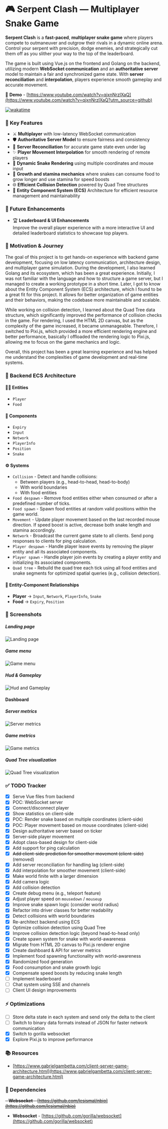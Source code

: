 # 🎮 Serpent Clash — Multiplayer Snake Game 
**Serpent Clash** is a **fast-paced**, **multiplayer snake game** where players compete to outmaneuver and 
outgrow their rivals in a dynamic online arena. Control your serpent with precision, dodge enemies, and strategically 
cut them off as you slither your way to the top of the leaderboard.

The game is built using Vue.js on the frontend and Golang on the backend, utilizing modern **WebSocket communication** and 
an **authoritative server** model to maintain a fair and synchronized game state. With **server reconciliation** and 
**interpolation**, players experience smooth gameplay and accurate movement.

🎥 **Demo** - [https://www.youtube.com/watch?v=qjxnNrzlXaQ](https://www.youtube.com/watch?v=qjxnNrzlXaQ?utm_source=github)

[![wakatime](https://wakatime.com/badge/github/CryptoSingh1337/serpent-clash.svg)](https://wakatime.com/badge/github/CryptoSingh1337/serpent-clash)

### 🔑 Key Features
- ⚔️ **Multiplayer** with low-latency WebSocket communication
- 🛡️ **Authoritative Server Model** to ensure fairness and consistency
- 🔄 **Server Reconciliation** for accurate game state even under lag
- ✨ **Player Movement Interpolation** for smooth rendering of remote players
- 🐍 **Dynamic Snake Rendering** using multiple coordinates and mouse input
- 🍔 **Growth and stamina mechanics** where snakes can consume food to grow longer and use stamina for speed boosts
- 🌐 **Efficient Collision Detection** powered by Quad Tree structures
- 🧩 **Entity Component System (ECS)** Architecture for efficient resource management and maintainability

### 🚀 Future Enhancements
- 🏆 **Leaderboard & UI Enhancements**
<br>Improve the overall player experience with a more interactive UI and detailed leaderboard statistics to showcase top players.

### 💪 Motivation & Journey
The goal of this project is to get hands-on experience with backend game development, focusing on low latency communication,
architecture design, and multiplayer game simulation. During the development, I also learned Golang and its ecosystem,
which has been a great experience. Initially, I was not familiar with the language and how to structure a game server, but I
managed to create a working prototype in a short time. Later, I got to know about the Entity Component System (ECS) architecture,
which I found to be a great fit for this project. It allows for better organization of game entities and their behaviors, 
making the codebase more maintainable and scalable.

While working on collision detection, I learned about the Quad Tree data structure, which significantly improved the 
performance of collision checks in the game. For rendering, I used the HTML 2D canvas, but as the complexity of the game increased,
it became unmanageable. Therefore, I switched to Pixi.js, which provided a more efficient rendering engine and better performance, 
basically I offloaded the rendering logic to Pixi.js, allowing me to focus on the game mechanics and logic.

Overall, this project has been a great learning experience and has helped me understand the complexities of game development
and real-time systems.

### 🧱 Backend ECS Architecture

#### 🧍‍♂️ Entities
- `Player`
- `Food`

#### 🧩 Components
- `Expiry`
- `Input`
- `Network`
- `PlayerInfo`
- `Position`
- `Snake`

#### ⚙️ Systems
- `Collision` - Detect and handle collisions:
  - Between players (e.g., head-to-head, head-to-body)
  - With world boundaries
  - With food entities
- `Food despawn` - Remove food entities either when consumed or after a predefined number of ticks.
- `Food spawn` - Spawn food entities at random valid positions within the game world.
- `Movement` - Update player movement based on the last recorded mouse direction. If speed boost is active, decrease both snake length and stamina accordingly.
- `Network` - Broadcast the current game state to all clients. Send pong responses to clients for ping calculation.
- `Player despawn` - Handle player leave events by removing the player entity and all its associated components.
- `Player spawn` - Handle player join events by creating a player entity and initializing its associated components.
- `Quad tree` - Rebuild the quad tree each tick using all food entities and snake segments for optimized spatial queries (e.g., collision detection).

#### 🔗 Entity-Component Relationships
- **Player** -> `Input`, `Network`, `PlayerInfo`, `Snake`
- **Food** -> `Expiry`, `Position`

### 📸 Screenshots

##### Landing page
![Landing page](/assets/landing-page.png)

##### Game menu
![Game menu](/assets/game-menu.png)

##### Hud & Gameplay
![Hud and Gameplay](/assets/hud-plus-gameplay.png)

#### Dashboard

##### Server metrics
![Server metrics](/assets/server-metrics.png)

##### Game metrics
![Game metrics](/assets/game-metrics.png)

##### Quad Tree visualization
![Quad Tree visualization](/assets/quad-tree.png)

### ✅ TODO Tracker
- [x] Serve Vue files from backend
- [x] POC: WebSocket server
- [x] Connect/disconnect player
- [x] Show statistics on client-side
- [x] POC: Render snake based on multiple coordinates (client-side)
- [x] POC: Player movement based on mouse coordinates (client-side)
- [x] Design authoritative server based on ticker
- [x] Server-side player movement
- [x] Adopt class-based design for client-side
- [x] Add support for ping calculation
- [x] ~~Add client-side prediction for smoother movement (client-side)~~ (removed)
- [x] Add server reconciliation for handling lag (client-side)
- [x] Add interpolation for smoother movement (client-side)
- [x] Make world finite with a larger dimension
- [x] Add camera logic
- [x] Add collision detection
- [x] Create debug menu (e.g., teleport feature)
- [x] Adjust player speed on `mousedown` / `mouseup`
- [x] Improve snake spawn logic (consider world radius)
- [x] Refactor into driver classes for better readability
- [x] Detect collisions with world boundaries
- [x] Re-architect backend using ECS
- [x] Optimize collision detection using Quad Tree
- [x] Improve collision detection logic (beyond head-to-head only)
- [x] Create spawn system for snake with world-awareness
- [x] Migrate from HTML 2D canvas to Pixi.js renderer engine
- [x] Create dashboard & API for server metrics
- [x] Implement food spawning functionality with world-awareness
- [x] Randomized food generation
- [x] Food consumption and snake growth logic
- [x] Compensate speed boosts by reducing snake length
- [ ] Implement leaderboard
- [ ] Chat system using SSE and channels
- [ ] Client UI design improvements

### ⚡ Optimizations
- [ ] Store delta state in each system and send only the delta to the client
- [ ] Switch to binary data formats instead of JSON for faster network communication
- [x] Switch to gorilla websocket
- [x] Explore Pixi.js to improve performance

### 📚 Resources
- [https://www.gabrielgambetta.com/client-server-game-architecture.html](https://www.gabrielgambetta.com/client-server-game-architecture.html)

### 🔌 Dependencies
~~- **Websocket** - [https://github.com/lesismal/nbio](https://github.com/lesismal/nbio)~~
- **Websocket** - [https://github.com/gorilla/websocket](https://github.com/gorilla/websocket)
